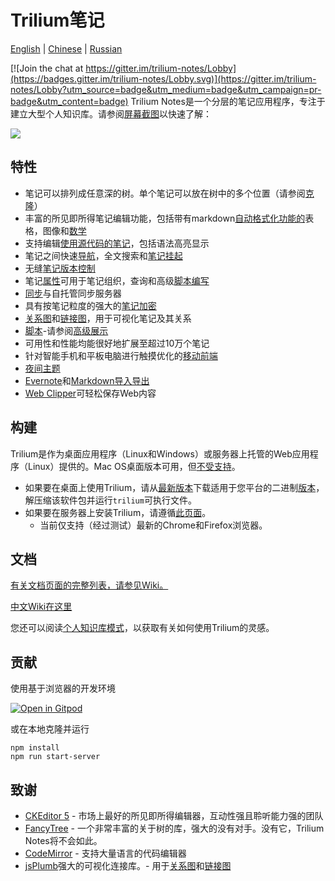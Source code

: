 # Trilium笔记

[English](https://github.com/zadam/trilium/blob/master/README.md) | [Chinese](https://github.com/zadam/trilium/blob/master/README-ZH_CN.md) | [Russian](https://github.com/zadam/trilium/blob/master/README.ru.md)

[![Join the chat at https://gitter.im/trilium-notes/Lobby](https://badges.gitter.im/trilium-notes/Lobby.svg)](https://gitter.im/trilium-notes/Lobby?utm_source=badge&utm_medium=badge&utm_campaign=pr-badge&utm_content=badge)
Trilium Notes是一个分层的笔记应用程序，专注于建立大型个人知识库。请参阅[屏幕截图](https://github.com/zadam/trilium/wiki/Screenshot-tour)以快速了解：

![](https://raw.githubusercontent.com/wiki/zadam/trilium/images/screenshot.png)

## 特性

* 笔记可以排列成任意深的树。单个笔记可以放在树中的多个位置（请参阅[克隆](https://github.com/zadam/trilium/wiki/Cloning-notes)）
* 丰富的所见即所得笔记编辑功能，包括带有markdown[自动格式化功能的](https://github.com/zadam/trilium/wiki/Text-notes#autoformat)表格，图像和[数学](https://github.com/zadam/trilium/wiki/Text-notes#math-support)
* 支持编辑[使用源代码的笔记](https://github.com/zadam/trilium/wiki/Code-notes)，包括语法高亮显示
* 笔记之间快速[导航](https://github.com/zadam/trilium/wiki/Note-navigation)，全文搜索和[笔记挂起](https://github.com/zadam/trilium/wiki/Note-hoisting)
* 无缝[笔记版本控制](https://github.com/zadam/trilium/wiki/Note-revisions)
* 笔记[属性](https://github.com/zadam/trilium/wiki/Attributes)可用于笔记组织，查询和高级[脚本编写](https://github.com/zadam/trilium/wiki/Scripts)
* [同步](https://github.com/zadam/trilium/wiki/Synchronization)与自托管同步服务器
* 具有按笔记粒度的强大的[笔记加密](https://github.com/zadam/trilium/wiki/Protected-notes)
* [关系图](https://github.com/zadam/trilium/wiki/Relation-map)和[链接图](https://github.com/zadam/trilium/wiki/Link-map)，用于可视化笔记及其关系
* [脚本](https://github.com/zadam/trilium/wiki/Scripts)-请参阅[高级展示](https://github.com/zadam/trilium/wiki/Advanced-showcases)
* 可用性和性能均能很好地扩展至超过10万个笔记
* 针对智能手机和平板电脑进行触摸优化的[移动前端](https://github.com/zadam/trilium/wiki/Mobile-frontend)
* [夜间主题](https://github.com/zadam/trilium/wiki/Themes)
* [Evernote](https://github.com/zadam/trilium/wiki/Evernote-import)和[Markdown导入导出](https://github.com/zadam/trilium/wiki/Markdown)
* [Web Clipper](https://github.com/zadam/trilium/wiki/Web-clipper)可轻松保存Web内容

## 构建

Trilium是作为桌面应用程序（Linux和Windows）或服务器上托管的Web应用程序（Linux）提供的。Mac OS桌面版本可用，但[不受支持](https://github.com/zadam/trilium/wiki/FAQ#mac-os-support)。

* 如果要在桌面上使用Trilium，请从[最新版本](https://github.com/zadam/trilium/releases/latest)下载适用于您平台的二进制[版本](https://github.com/zadam/trilium/releases/latest)，解压缩该软件包并运行`trilium`可执行文件。
* 如果要在服务器上安装Trilium，请遵循[此页面](https://github.com/zadam/trilium/wiki/Server-installation)。
    * 当前仅支持（经过测试）最新的Chrome和Firefox浏览器。

## 文档

[有关文档页面的完整列表，请参见Wiki。](https://github.com/zadam/trilium/wiki/)

[中文Wiki在这里](https://github.com/baddate/trilium/wiki/)

您还可以阅读[个人知识库模式](https://github.com/zadam/trilium/wiki/Patterns-of-personal-knowledge-base)，以获取有关如何使用Trilium的灵感。

## 贡献

使用基于浏览器的开发环境

[![Open in Gitpod](https://gitpod.io/button/open-in-gitpod.svg)](https://gitpod.io/#https://github.com/zadam/trilium)

或在本地克隆并运行

```
npm install
npm run start-server
```

## 致谢

* [CKEditor 5](https://github.com/ckeditor/ckeditor5) - 市场上最好的所见即所得编辑器，互动性强且聆听能力强的团队
* [FancyTree](https://github.com/mar10/fancytree) - 一个非常丰富的关于树的库，强大的没有对手。没有它，Trilium Notes将不会如此。
* [CodeMirror](https://github.com/codemirror/CodeMirror) - 支持大量语言的代码编辑器
* [jsPlumb](https://github.com/jsplumb/jsplumb)强大的可视化连接库。- 用于[关系图](https://github.com/zadam/trilium/wiki/Relation-map)和[链接图](https://github.com/zadam/trilium/wiki/Link-map)
